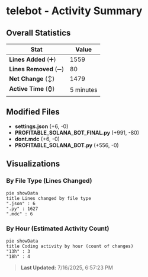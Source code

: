 # telebot - Activity Summary 

## Overall Statistics

| Stat                   | Value                                                             |
| ---------------------- | ----------------------------------------------------------------- |
| **Lines Added** (➕)   | 1559                                          |
| **Lines Removed** (➖) | 80                                        |
| **Net Change** (↕)    | 1479                |
| **Active Time** (⌚)   | 5 minutes |


## Modified Files
- **settings.json** (+6, -0)
- **PROFITABLE_SOLANA_BOT_FINAL.py** (+991, -80)
- **dont.mdc** (+6, -0)
- **PROFITABLE_SOLANA_BOT.py** (+556, -0)

## Visualizations

### By File Type (Lines Changed)

```mermaid
pie showData
title Lines changed by file type
".json" : 6
".py" : 1627
".mdc" : 6
```

### By Hour (Estimated Activity Count)

```mermaid
pie showData
title Coding activity by hour (count of changes)
"13h" : 3
"18h" : 4
```


> **Last Updated:** 7/16/2025, 6:57:23 PM